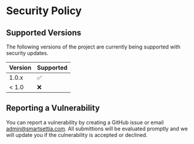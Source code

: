 # Security Policy

## Supported Versions

The following versions of the project are currently being supported with security updates.

| Version | Supported          |
| ------- | ------------------ |
| 1.0.x   | :white_check_mark: |
| < 1.0   | :x:                |

## Reporting a Vulnerability

You can report a vulnerability by creating a GitHub issue or email admin@smartsettia.com. All submittions will be evaluated promptly and we will update you if the culnerability is accepted or declined.
